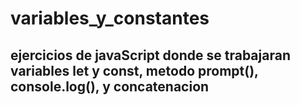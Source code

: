 # variables_y_constantes
## ejercicios de javaScript donde se trabajaran variables let y const, metodo prompt(), console.log(), y concatenacion
